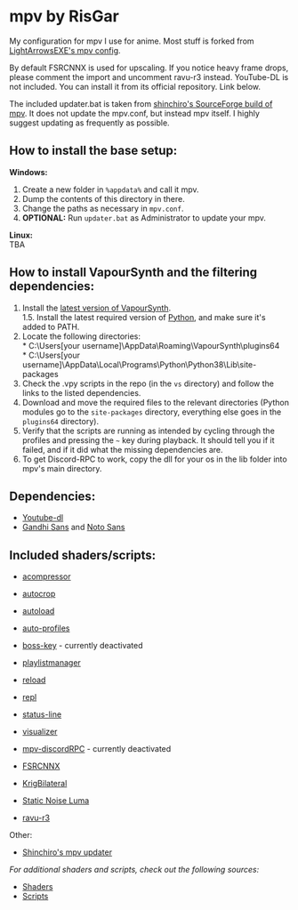 # mpv by RisGar

My configuration for mpv I use for anime. Most stuff is forked from [LightArrowsEXE's mpv config](https://github.com/LightArrowsEXE/dotfiles/tree/master/mpv/.config/mpv).

By default FSRCNNX is used for upscaling. If you notice heavy frame drops, please comment the import and uncomment ravu-r3 instead.
YouTube-DL is not included. You can install it from its official repository. Link below.

The included updater.bat is taken from [shinchiro's SourceForge build of mpv](https://sourceforge.net/projects/mpv-player-windows/files/). It does not update the mpv.conf, but instead mpv itself. I highly suggest updating as frequently as possible.

## How to install the base setup:

**Windows:**<br>

1. Create a new folder in `%appdata%` and call it mpv. <br>
2. Dump the contents of this directory in there. <br>
3. Change the paths as necessary in `mpv.conf`.<br>
4. **OPTIONAL:** Run `updater.bat` as Administrator to update your mpv.

**Linux:**<br>
TBA

## How to install VapourSynth and the filtering dependencies:

1. Install the [latest version of VapourSynth](https://github.com/vapoursynth/vapoursynth/releases).<br>
   1.5. Install the latest required version of [Python](https://www.python.org/downloads/), and make sure it's added to PATH.<br>
2. Locate the following directories:<br> \* C:\Users\[your username]\AppData\Roaming\VapourSynth\plugins64<br> \* C:\Users\[your username]\AppData\Local\Programs\Python\Python38\Lib\site-packages<br>
3. Check the .vpy scripts in the repo (in the `vs` directory) and follow the links to the listed dependencies.
4. Download and move the required files to the relevant directories (Python modules go to the `site-packages` directory, everything else goes in the `plugins64` directory).
5. Verify that the scripts are running as intended by cycling through the profiles and pressing the `~` key during playback. It should tell you if it failed, and if it did what the missing dependencies are.
6. To get Discord-RPC to work, copy the dll for your os in the lib folder into mpv's main directory.

## Dependencies:

- [Youtube-dl](https://github.com/ytdl-org/youtube-dl/releases)
- [Gandhi Sans](https://www.fontsquirrel.com/fonts/gandhi-sans) and [Noto Sans](https://fonts.google.com/specimen/Noto+Sans)

## Included shaders/scripts:

- [acompressor](https://github.com/mpv-player/mpv/blob/master/TOOLS/lua/acompressor.lua)
- [autocrop](https://github.com/mpv-player/mpv/blob/master/TOOLS/lua/autocrop.lua)
- [autoload](https://github.com/mpv-player/mpv/blob/master/TOOLS/lua/autoload.lua)
- [auto-profiles](https://github.com/wiiaboo/mpv-scripts/blob/master/auto-profiles.lua)
- [boss-key](https://github.com/detuur/mpv-scripts) - currently deactivated
- [playlistmanager](https://github.com/jonniek/mpv-playlistmanager)
- [reload](https://github.com/4e6/mpv-reload)
- [repl](https://github.com/rossy/mpv-repl)
- [status-line](https://github.com/mpv-player/mpv/blob/master/TOOLS/lua/status-line.lua)
- [visualizer](https://github.com/mfcc64/mpv-scripts/blob/master/visualizer.lua)
- [mpv-discordRPC](https://github.com/noaione/mpv-discordRPC/blob/master/Scripts/mpv-drpc.lua) - currently deactivated

- [FSRCNNX](https://github.com/igv/FSRCNN-TensorFlow/releases)
- [KrigBilateral](https://gist.github.com/igv/a015fc885d5c22e6891820ad89555637)
- [Static Noise Luma](https://pastebin.com/yacMe6EZ)
- [ravu-r3](https://github.com/bjin/mpv-prescalers)

Other:

- [Shinchiro's mpv updater](https://sourceforge.net/projects/mpv-player-windows/files/)

_For additional shaders and scripts, check out the following sources:_

- [Shaders](https://github.com/mpv-player/mpv/wiki/User-Scripts#user-shaders)
- [Scripts](https://github.com/mpv-player/mpv/wiki/User-Scripts#lua-scripts)
